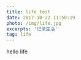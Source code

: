 ```yaml
---
title: life test
date: 2017-10-22 11:50:19
photo: /img/life.jpg
excerpts: '记录生活'
tag: life
---
```


hello life